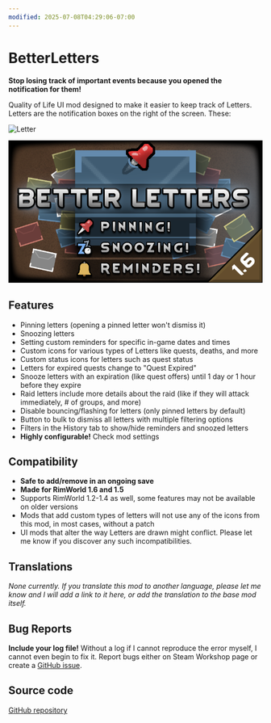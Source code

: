 ```yaml
---
modified: 2025-07-08T04:29:06-07:00
---
```

# BetterLetters
**Stop losing track of important events because you opened the notification for them!**
  
Quality of Life UI mod designed to make it easier to keep track of Letters.
Letters are the notification boxes on the right of the screen. These:

![Letter](https://imgur.com/dgh2X8o.png)


![Preview](https://github.com/JTJutajoh/RimWorld.BetterLetters/blob/master/source/About/Preview.png?raw=true)

## Features
- Pinning letters (opening a pinned letter won't dismiss it)
- Snoozing letters
- Setting custom reminders for specific in-game dates and times
- Custom icons for various types of Letters like quests, deaths, and more
- Custom status icons for letters such as quest status
- Letters for expired quests change to "Quest Expired"
- Snooze letters with an expiration (like quest offers) until 1 day or 1 hour before they expire
- Raid letters include more details about the raid (like if they will attack immediately, # of groups, and more)
- Disable bouncing/flashing for letters (only pinned letters by default)
- Button to bulk to dismiss all letters with multiple filtering options
- Filters in the History tab to show/hide reminders and snoozed letters
- **Highly configurable!** Check mod settings
 
## Compatibility
- **Safe to add/remove in an ongoing save**
- **Made for RimWorld 1.6 and 1.5**
- Supports RimWorld 1.2-1.4 as well, some features may not be available on older versions
- Mods that add custom types of letters will not use any of the icons from this mod, in most cases, without a patch
- UI mods that alter the way Letters are drawn might conflict. Please let me know if you discover any such incompatibilities.

## Translations
*None currently. If you translate this mod to another language, please let me know and I will add a link to it here, or add the translation to the base mod itself.*

## Bug Reports
**Include your log file!** Without a log if I cannot reproduce the error myself, I cannot even begin to fix it.
Report bugs either on Steam Workshop page or create a [GitHub issue](https://github.com/JTJutajoh/RimWorld.BetterLetters/issues/new).

## Source code
[GitHub repository](https://github.com/JTJutajoh/RimWorld.BetterLetters)

